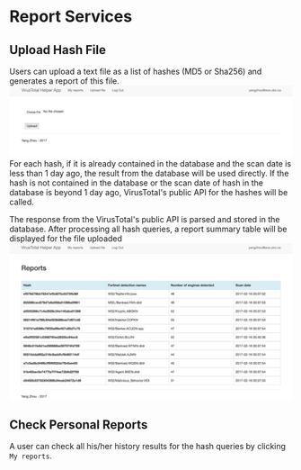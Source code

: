 # Report Services

## Upload Hash File
Users can upload a text file as a list of hashes (MD5 or Sha256) and generates a report of this file. 
![Upload](upload.png)
For each hash, if it is already contained in the database and the scan date is less than 1 day ago, the result from the database will be used directly. If the hash is not contained in the database or the scan date of hash in the database is beyond 1 day ago, VirusTotal's public API for the hashes will be called.

The response from the VirusTotal's public API is parsed and stored in the database. After processing all hash queries, a report summary table will be displayed for the file uploaded
![Report](report.png)

## Check Personal Reports
A user can check all his/her history results for the hash queries by clicking `My reports`.